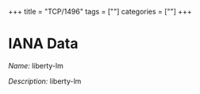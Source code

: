 +++
title = "TCP/1496"
tags = [""]
categories = [""]
+++

# IANA Data

_Name:_ liberty-lm

_Description:_ liberty-lm

